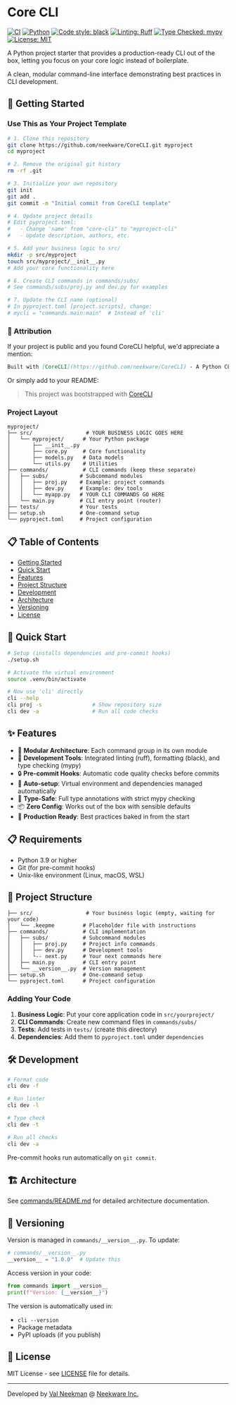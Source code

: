 # Core CLI

[![CI](https://github.com/neekware/CoreCLI/actions/workflows/test.yml/badge.svg)](https://github.com/neekware/CoreCLI/actions/workflows/test.yml)
[![Python](https://img.shields.io/badge/python-3.9%2B-blue.svg)](https://www.python.org/downloads/)
[![Code style: black](https://img.shields.io/badge/code%20style-black-000000.svg)](https://github.com/psf/black)
[![Linting: Ruff](https://img.shields.io/endpoint?url=https://raw.githubusercontent.com/charliermarsh/ruff/main/assets/badge/v2.json)](https://github.com/astral-sh/ruff)
[![Type Checked: mypy](https://img.shields.io/badge/type%20checked-mypy-blue)](https://github.com/python/mypy)
[![License: MIT](https://img.shields.io/badge/License-MIT-yellow.svg)](https://opensource.org/licenses/MIT)

A Python project starter that provides a production-ready CLI out of the box, letting you focus on your core logic instead of boilerplate.

A clean, modular command-line interface demonstrating best practices in CLI development.

## 🎯 Getting Started

### Use This as Your Project Template

```bash
# 1. Clone this repository
git clone https://github.com/neekware/CoreCLI.git myproject
cd myproject

# 2. Remove the original git history
rm -rf .git

# 3. Initialize your own repository
git init
git add .
git commit -m "Initial commit from CoreCLI template"

# 4. Update project details
# Edit pyproject.toml:
#   - Change 'name' from "core-cli" to "myproject-cli"
#   - Update description, authors, etc.

# 5. Add your business logic to src/
mkdir -p src/myproject
touch src/myproject/__init__.py
# Add your core functionality here

# 6. Create CLI commands in commands/subs/
# See commands/subs/proj.py and dev.py for examples

# 7. Update the CLI name (optional)
# In pyproject.toml [project.scripts], change:
# mycli = "commands.main:main"  # Instead of 'cli'
```

### 🙏 Attribution

If your project is public and you found CoreCLI helpful, we'd appreciate a mention:

```markdown
Built with [CoreCLI](https://github.com/neekware/CoreCLI) - A Python CLI starter template
```

Or simply add to your README:
> This project was bootstrapped with [CoreCLI](https://github.com/neekware/CoreCLI)

### Project Layout

```
myproject/
├── src/                 # YOUR BUSINESS LOGIC GOES HERE
│   └── myproject/      # Your Python package
│       ├── __init__.py
│       ├── core.py     # Core functionality
│       ├── models.py   # Data models
│       └── utils.py    # Utilities
├── commands/           # CLI commands (keep these separate)
│   ├── subs/          # Subcommand modules
│   │   ├── proj.py    # Example: project commands
│   │   ├── dev.py     # Example: dev tools
│   │   └── myapp.py   # YOUR CLI COMMANDS GO HERE
│   └── main.py        # CLI entry point (router)
├── tests/             # Your tests
├── setup.sh           # One-command setup
└── pyproject.toml     # Project configuration
```

## 📋 Table of Contents

- [Getting Started](#-getting-started)
- [Quick Start](#-quick-start)
- [Features](#-features)
- [Project Structure](#-project-structure)
- [Development](#-development)
- [Architecture](#-architecture)
- [Versioning](#-versioning)
- [License](#-license)

## 🚀 Quick Start

```bash
# Setup (installs dependencies and pre-commit hooks)
./setup.sh

# Activate the virtual environment
source .venv/bin/activate

# Now use 'cli' directly
cli --help
cli proj -s                # Show repository size
cli dev -a                 # Run all code checks
```

## ✨ Features

- 🧩 **Modular Architecture**: Each command group in its own module
- 🔧 **Development Tools**: Integrated linting (ruff), formatting (black), and type checking (mypy)
- 🔒 **Pre-commit Hooks**: Automatic code quality checks before commits
- 🎯 **Auto-setup**: Virtual environment and dependencies managed automatically
- 🐍 **Type-Safe**: Full type annotations with strict mypy checking
- 📦 **Zero Config**: Works out of the box with sensible defaults
- 🚀 **Production Ready**: Best practices baked in from the start

## 📋 Requirements

- Python 3.9 or higher
- Git (for pre-commit hooks)
- Unix-like environment (Linux, macOS, WSL)

## 📁 Project Structure

```
├── src/                 # Your business logic (empty, waiting for your code)
│   └── .keepme         # Placeholder file with instructions
├── commands/           # CLI implementation
│   ├── subs/           # Subcommand modules
│   │   ├── proj.py     # Project info commands
│   │   ├── dev.py      # Development tools
│   │   └-- next.py     # Your next commands here
│   ├── main.py         # CLI entry point
│   └── __version__.py  # Version management
├── setup.sh            # One-command setup
└── pyproject.toml      # Project configuration
```

### Adding Your Code

1. **Business Logic**: Put your core application code in `src/yourproject/`
2. **CLI Commands**: Create new command files in `commands/subs/`
3. **Tests**: Add tests in `tests/` (create this directory)
4. **Dependencies**: Add them to `pyproject.toml` under `dependencies`

## 🛠️ Development

```bash
# Format code
cli dev -f

# Run linter
cli dev -l

# Type check
cli dev -t

# Run all checks
cli dev -a
```

Pre-commit hooks run automatically on `git commit`.

## 🏗️ Architecture

See [commands/README.md](commands/README.md) for detailed architecture documentation.

## 📌 Versioning

Version is managed in `commands/__version__.py`. To update:

```python
# commands/__version__.py
__version__ = "1.0.0"  # Update this
```

Access version in your code:
```python
from commands import __version__
print(f"Version: {__version__}")
```

The version is automatically used in:
- `cli --version`
- Package metadata
- PyPI uploads (if you publish)

## 📄 License

MIT License - see [LICENSE](LICENSE) file for details.

---

Developed by [Val Neekman](https://github.com/un33k) @ [Neekware Inc.](https://neekware.com)
